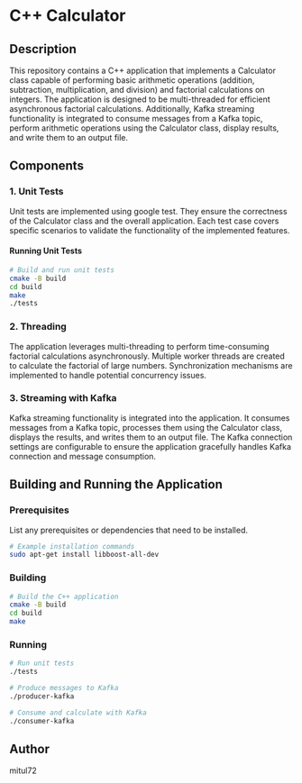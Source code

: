 # C++ Calculator

## Description

This repository contains a C++ application that implements a Calculator class capable of performing basic arithmetic operations (addition, subtraction, multiplication, and division) and factorial calculations on integers. The application is designed to be multi-threaded for efficient asynchronous factorial calculations. Additionally, Kafka streaming functionality is integrated to consume messages from a Kafka topic, perform arithmetic operations using the Calculator class, display results, and write them to an output file.

## Components

### 1. Unit Tests

Unit tests are implemented using google test. They ensure the correctness of the Calculator class and the overall application. Each test case covers specific scenarios to validate the functionality of the implemented features.

#### Running Unit Tests

```bash
# Build and run unit tests
cmake -B build
cd build
make
./tests
```

### 2. Threading

The application leverages multi-threading to perform time-consuming factorial calculations asynchronously. Multiple worker threads are created to calculate the factorial of large numbers. Synchronization mechanisms are implemented to handle potential concurrency issues.

### 3. Streaming with Kafka

Kafka streaming functionality is integrated into the application. It consumes messages from a Kafka topic, processes them using the Calculator class, displays the results, and writes them to an output file. The Kafka connection settings are configurable to ensure the application gracefully handles Kafka connection and message consumption.

## Building and Running the Application

### Prerequisites

List any prerequisites or dependencies that need to be installed.

```bash
# Example installation commands
sudo apt-get install libboost-all-dev
```

### Building

```bash
# Build the C++ application
cmake -B build
cd build
make
```

### Running

```bash
# Run unit tests
./tests

# Produce messages to Kafka
./producer-kafka

# Consume and calculate with Kafka
./consumer-kafka
```

## Author

mitul72

